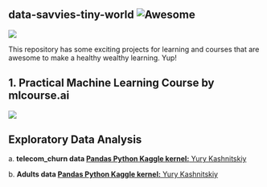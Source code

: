 ## data-savvies-tiny-world ![Awesome](https://cdn.rawgit.com/sindresorhus/awesome/d7305f38d29fed78fa85652e3a63e154dd8e8829/media/badge.svg)


![](https://media.giphy.com/media/jYl67ehKv4IJq/giphy.gif)

This repository has some exciting projects for learning and courses that are awesome to make a healthy wealthy learning. Yup!



## 1. Practical Machine Learning Course by mlcourse.ai
<a href="https://mlcourse.ai" target="_blank"><img src="https://habrastorage.org/files/fd4/502/43d/fd450243dd604b81b9713213a247aa20.jpg"></a>



## Exploratory Data Analysis
a. <b>telecom_churn data [Pandas Python Kaggle kernel:</b> Yury Kashnitskiy<b>](https://www.kaggle.com/kashnitsky/topic-1-exploratory-data-analysis-with-pandas) </b>

b. <b>Adults data [Pandas Python Kaggle kernel:</b> Yury Kashnitskiy<b>](https://www.kaggle.com/kashnitsky/a1-demo-pandas-and-uci-adult-dataset-solution) </b>
